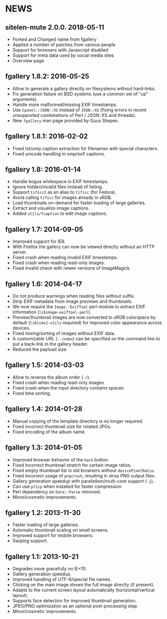 NEWS
====

sitelen-mute 2.0.0. 2018-05-11
------------------------------

* Forked and Changed name from fgallery
* Applied a number of patches from various people
* Support for browsers with Javascript disabled
* Support for meta data used by social media sites
* Overview page

fgallery 1.8.2: 2016-05-25
--------------------------

* Allow to generate a gallery directly on filesystems without hard-links.
* Fix generation failure on BSD systems (use a common set of "cp" arguments).
* Handle more malformed/missing EXIF timestamps.
* Use `Cpanel::JSON::XS` instead of `JSON::XS` (fixing errors in recent
  unsupported combinations of Perl / JSON::XS and threads).
* New `fgallery` man page provided by Guus Sliepen.


fgallery 1.8.1: 2016-02-02
--------------------------

* Fixed txt/xmp caption extraction for filenames with special characters.
* Fixed unicode handling in xmp/exif captions.


fgallery 1.8: 2016-01-14
------------------------

* Handle bogus whitespace in EXIF timestamps.
* Ignore hidden/invalid files instead of failing.
* Support `tificc2` as an alias to `tificc` (for Fedora).
* Avoid calling `tificc` for images already in sRGB.
* Load thumbnails on-demand for faster loading of large galleries.
* Extract and visualize image captions.
* Added `utils/fcaption` to edit image captions.


fgallery 1.7: 2014-09-05
------------------------

* Improved support for IE8.
* With Firefox the gallery can now be viewed directly without an HTTP server.
* Fixed crash when reading invalid EXIF timestamps.
* Fixed crash when reading read-only images.
* Fixed invalid check with newer versions of ImageMagick.


fgallery 1.6: 2014-04-17
------------------------

* Do not produce warnings when reading files without suffix.
* Strip EXIF metadata from image previews and thumbnails.
* We now require the `Image::ExifTool` perl module to extract EXIF
  information (`libimage-exiftool-perl`).
* Preview/thumbnail images are now converted to sRGB colorspace by default
  (`liblcms2-utils` required) for improved color appearance across devices.
* Fixed mixing/sorting of images without EXIF data.
* A customizable URL (`--index`) can be specified on the command line to put
  a back-link in the gallery header.
* Reduced the payload size.


fgallery 1.5: 2014-03-03
------------------------

* Allow to reverse the album order (`-r`).
* Fixed crash when reading read-only images.
* Fixed crash when the input directory contains spaces.
* Fixed time sorting.


fgallery 1.4: 2014-01-28
------------------------

* Manual copying of the template directory is no longer required.
* Fixed incorrect thumbnail size for rotated JPGs.
* Fixed encoding of the album name.


fgallery 1.3: 2014-01-05
------------------------

* Improved browser behavior of the `back` button.
* Fixed incorrect thumbnail stretch for certain image ratios.
* Fixed empty thumbnail list in old browsers without `devicePixelRatio`.
* Fixed incorrect usage of `pngcrush`, resulting in stray PNG output files.
* Gallery generation speedup with parallelism/multi-core support (`-j`).
* Can use `p7zip` when installed for faster compression.
* Perl dependency on `Date::Parse` removed.
* Minor/cosmetic improvements.


fgallery 1.2: 2013-11-30
------------------------

* Faster loading of large galleries.
* Automatic thumbnail scaling on small screens.
* Improved support for mobile browsers.
* Swiping support.


fgallery 1.1: 2013-10-21
------------------------

* Degrades more gracefully on IE<10.
* Gallery generation speedup.
* Improved handling of UTF-8/special file names.
* Clicking on the main image shows the full image directly (if present).
* Adapts to the current screen layout automatically (horizontal/vertical layout).
* Supports face detection for improved thumbnail generation.
* JPEG/PNG optimization as an optional post-processing step.
* Minor/cosmetic improvements.
